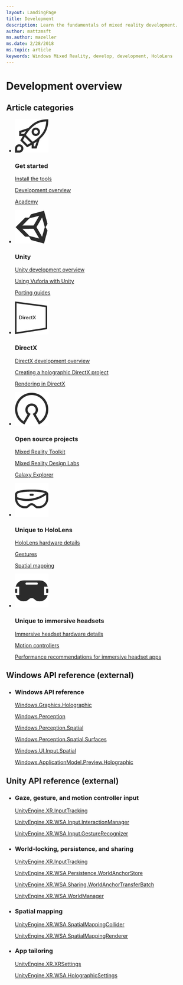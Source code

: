 ```yaml
---
layout: LandingPage
title: Development
description: Learn the fundamentals of mixed reality development.
author: mattzmsft 
ms.author: mazeller
ms.date: 2/28/2018
ms.topic: article
keywords: Windows Mixed Reality, develop, development, HoloLens
---
```


# Development overview

## Article categories

<ul class="panelContent cardsF">
    <li>
        <div class="cardSize">
            <div class="cardPadding">
                <div class="card">
                    <div class="cardImageOuter">
                        <div class="cardImage">
                            <img src="images/GettingStarted.jpg" alt="Get started icon">
                        </div>
                    </div>
                    <div class="cardText">
                        <h3>Get started</h3>
                        <p>
                            <a href="install-the-tools.md">Install the tools</a>
                        </p>
                        <p>
                            <a href="development-overview.md">Development overview</a>
                        </p>
                        <p>
                            <a href="academy.md">Academy</a>
                        </p>
                    </div>
                </div>
            </div>
        </div>
    </li>
    <li>
        <div class="cardSize">
            <div class="cardPadding">
                <div class="card">
                    <div class="cardImageOuter">
                        <div class="cardImage">
                            <img src="images/UnityIcon.jpg" alt="Unity icon">
                        </div>
                    </div>
                    <div class="cardText">
                        <h3>Unity</h3>
                        <p>
                            <a href="unity-development-overview.md">Unity development overview</a>
                        </p>
                        <p>
                            <a href="vuforia-development-overview.md">Using Vuforia with Unity</a>
                        </p>
                        <p>
                            <a href="porting-guides.md">Porting guides</a>
                        </p>
                    </div>
                </div>
            </div>
        </div>
    </li>
    <li>
        <div class="cardSize">
            <div class="cardPadding">
                <div class="card">
                    <div class="cardImageOuter">
                        <div class="cardImage">
                            <img src="images/DirectXIcon.jpg" alt="DirectX icon">
                        </div>
                    </div>
                    <div class="cardText">
                        <h3>DirectX</h3>
                        <p>
                            <a href="directx-development-overview.md">DirectX development overview</a>
                        </p>
                         <p>
                            <a href="creating-a-holographic-directx-project.md">Creating a holographic DirectX project</a>
                        </p>
                        <p>
                            <a href="rendering-in-directx.md">Rendering in DirectX</a>
                        </p>                
                    </div>
                </div>
            </div>
        </div>
    </li>
    <li>
        <div class="cardSize">
            <div class="cardPadding">
                <div class="card">
                    <div class="cardImageOuter">
                        <div class="cardImage">
                            <img src="images/OpenSourceIcon.jpg" alt="Open source projects icon">
                        </div>
                    </div>
                    <div class="cardText">
                        <h3>Open source projects</h3>
                        <p>
                            <a href="https://github.com/Microsoft/MixedRealityToolkit">Mixed Reality Toolkit</a>
                        </p>
                        <p>
                            <a href="https://github.com/Microsoft/MRDesignLabs_Unity">Mixed Reality Design Labs</a>
                        </p>
                        <p>
                            <a href="galaxy-explorer.md">Galaxy Explorer</a>
                        </p>
                    </div>
                </div>
            </div>
        </div>
    </li>
    <li>
        <div class="cardSize">
            <div class="cardPadding">
                <div class="card">
                    <div class="cardImageOuter">
                        <div class="cardImage">
                            <img src="images/HoloLensIcon.jpg" alt="Unique to HoloLens icon">
                        </div>
                    </div>
                    <div class="cardText">
                        <h3>Unique to HoloLens</h3>
                        <p>
                            <a href="hololens-hardware-details.md">HoloLens hardware details</a>
                        </p>
                        <p>
                            <a href="gestures.md">Gestures</a>
                        </p>
                        <p>
                            <a href="spatial-mapping.md">Spatial mapping</a>
                        </p>
                    </div>
                </div>
            </div>
        </div>
    </li>    
        <li>
        <div class="cardSize">
            <div class="cardPadding">
                <div class="card">
                    <div class="cardImageOuter">
                        <div class="cardImage">
                            <img src="images/ImmersiveHeadsets.jpg" alt="Unique to immersive headsets icon">
                        </div>
                    </div>
                    <div class="cardText">
                        <h3>Unique to immersive headsets</h3>
                        <p>
                            <a href="immersive-headset-hardware-details.md">Immersive headset hardware details</a>
                        </p>
                        <p>
                            <a href="motion-controllers.md">Motion controllers</a>
                        </p>
                        <p>
                            <a href="performance-recommendations-for-immersive-headset-apps.md">Performance recommendations for immersive headset apps</a>
                        </p>
                    </div>
                </div>
            </div>
        </div>
    </li> 
</ul>

## Windows API reference (external)

<ul class="panelContent cardsF">
    <li>
        <div class="cardSize">
            <div class="cardPadding">
                <div class="card">
                    <div class="cardText">
                        <h3>Windows API reference</h3>
                        <p>
                            <a href="https://docs.microsoft.com/en-us/uwp/api/windows.graphics.holographic">Windows.Graphics.Holographic</a>
                        </p>
                        <p>
                            <a href="https://docs.microsoft.com/en-us/uwp/api/windows.perception.spatial">Windows.Perception</a>
                        </p>
                        <p>
                            <a href="https://docs.microsoft.com/en-us/uwp/api/windows.perception.spatial">Windows.Perception.Spatial</a>
                        </p>
                         <p>
                            <a href="https://docs.microsoft.com/en-us/uwp/api/Windows.Perception.Spatial.Surfaces">Windows.Perception.Spatial.Surfaces</a>
                        </p>
                          <p>
                            <a href="https://docs.microsoft.com/en-us/uwp/api/windows.ui.input.spatial">Windows.UI.Input.Spatial</a>
                        </p>
                           <p>
                            <a href="https://docs.microsoft.com/en-us/uwp/api/windows.applicationmodel.preview.holographic">Windows.ApplicationModel.Preview.Holographic</a>
                        </p>
                    </div>
                </div>
            </div>
        </div>
    </li>
</ul>
  
## Unity API reference (external)
  
<ul class="panelContent cardsF">
    <li>
        <div class="cardSize">
            <div class="cardPadding">
                <div class="card">
                    <div class="cardText">
                        <h3>Gaze, gesture, and motion controller input</h3>
                        <p>
                            <a href="https://docs.unity3d.com/ScriptReference/XR.InputTracking.html">UnityEngine.XR.InputTracking</a>
                        </p>
                        <p>
                            <a href="https://docs.unity3d.com/ScriptReference/XR.WSA.Input.InteractionManager.html">UnityEngine.XR.WSA.Input.InteractionManager</a>
                        </p>
                        <p>
                            <a href="https://docs.unity3d.com/ScriptReference/XR.WSA.Input.GestureRecognizer.html">UnityEngine.XR.WSA.Input.GestureRecognizer</a>
                        </p>
                    </div>
                </div>
            </div>
        </div>
    </li>
        <li>
        <div class="cardSize">
            <div class="cardPadding">
                <div class="card">
                    <div class="cardText">
                        <h3>World-locking, persistence, and sharing</h3>
                        <p>
                            <a href="https://docs.unity3d.com/ScriptReference/XR.WSA.WorldAnchor.html">UnityEngine.XR.InputTracking</a>
                        </p>
                        <p>
                            <a href="https://docs.unity3d.com/ScriptReference/XR.WSA.Persistence.WorldAnchorStore.html">UnityEngine.XR.WSA.Persistence.WorldAnchorStore</a>
                        </p>
                        <p> 
                         <a href="https://docs.unity3d.com/ScriptReference/XR.WSA.Sharing.WorldAnchorTransferBatch.html">UnityEngine.XR.WSA.Sharing.WorldAnchorTransferBatch</a>
                        </p>
                        <p>
                         <a href="https://docs.unity3d.com/ScriptReference/XR.WSA.WorldManager.html">UnityEngine.XR.WSA.WorldManager</a>
                        </p>
                    </div>
                </div>
            </div>
        </div>
    </li>
        <li>
        <div class="cardSize">
            <div class="cardPadding">
                <div class="card">
                    <div class="cardText">
                        <h3>Spatial mapping</h3>
                        <p>
                            <a href="https://docs.unity3d.com/ScriptReference/XR.WSA.SpatialMappingCollider.html">UnityEngine.XR.WSA.SpatialMappingCollider</a>
                        </p>
                        <p>
                            <a href="https://docs.unity3d.com/ScriptReference/XR.WSA.SpatialMappingRenderer.html">UnityEngine.XR.WSA.SpatialMappingRenderer</a>
                        </p>
                    </div>
                </div>
            </div>
        </div>
    </li>
      <li>
        <div class="cardSize">
            <div class="cardPadding">
                <div class="card">
                    <div class="cardText">
                        <h3>App tailoring</h3>
                        <p>
                            <a href="https://docs.unity3d.com/ScriptReference/XR.XRSettings.html">UnityEngine.XR.XRSettings</a>
                        </p>
                        <p>
                            <a href="https://docs.unity3d.com/ScriptReference/XR.WSA.HolographicSettings.html">UnityEngine.XR.WSA.HolographicSettings</a>
                        </p>
                    </div>
                </div>
            </div>
        </div>
    </li>
  </ul>

